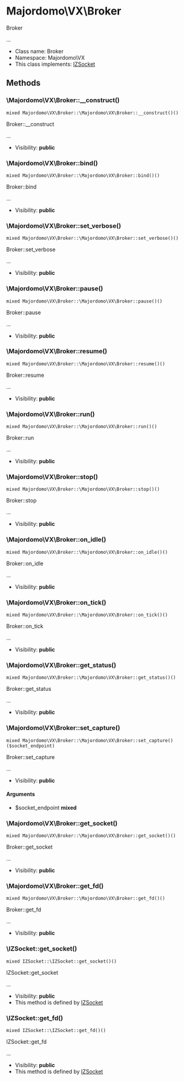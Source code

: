 Majordomo\VX\Broker
===============

Broker

...


* Class name: Broker
* Namespace: Majordomo\VX
* This class implements: [IZSocket](IZSocket.md)






Methods
-------


### \Majordomo\VX\Broker::__construct()

```
mixed Majordomo\VX\Broker::\Majordomo\VX\Broker::__construct()()
```

Broker::__construct

...

* Visibility: **public**



### \Majordomo\VX\Broker::bind()

```
mixed Majordomo\VX\Broker::\Majordomo\VX\Broker::bind()()
```

Broker::bind

...

* Visibility: **public**



### \Majordomo\VX\Broker::set_verbose()

```
mixed Majordomo\VX\Broker::\Majordomo\VX\Broker::set_verbose()()
```

Broker::set_verbose

...

* Visibility: **public**



### \Majordomo\VX\Broker::pause()

```
mixed Majordomo\VX\Broker::\Majordomo\VX\Broker::pause()()
```

Broker::pause

...

* Visibility: **public**



### \Majordomo\VX\Broker::resume()

```
mixed Majordomo\VX\Broker::\Majordomo\VX\Broker::resume()()
```

Broker::resume

...

* Visibility: **public**



### \Majordomo\VX\Broker::run()

```
mixed Majordomo\VX\Broker::\Majordomo\VX\Broker::run()()
```

Broker::run

...

* Visibility: **public**



### \Majordomo\VX\Broker::stop()

```
mixed Majordomo\VX\Broker::\Majordomo\VX\Broker::stop()()
```

Broker::stop

...

* Visibility: **public**



### \Majordomo\VX\Broker::on_idle()

```
mixed Majordomo\VX\Broker::\Majordomo\VX\Broker::on_idle()()
```

Broker::on_idle

...

* Visibility: **public**



### \Majordomo\VX\Broker::on_tick()

```
mixed Majordomo\VX\Broker::\Majordomo\VX\Broker::on_tick()()
```

Broker::on_tick

...

* Visibility: **public**



### \Majordomo\VX\Broker::get_status()

```
mixed Majordomo\VX\Broker::\Majordomo\VX\Broker::get_status()()
```

Broker::get_status

...

* Visibility: **public**



### \Majordomo\VX\Broker::set_capture()

```
mixed Majordomo\VX\Broker::\Majordomo\VX\Broker::set_capture()($socket_endpoint)
```

Broker::set_capture

...

* Visibility: **public**

#### Arguments

* $socket_endpoint **mixed**



### \Majordomo\VX\Broker::get_socket()

```
mixed Majordomo\VX\Broker::\Majordomo\VX\Broker::get_socket()()
```

Broker::get_socket

...

* Visibility: **public**



### \Majordomo\VX\Broker::get_fd()

```
mixed Majordomo\VX\Broker::\Majordomo\VX\Broker::get_fd()()
```

Broker::get_fd

...

* Visibility: **public**



### \IZSocket::get_socket()

```
mixed IZSocket::\IZSocket::get_socket()()
```

IZSocket::get_socket

...

* Visibility: **public**
* This method is defined by [IZSocket](IZSocket.md)



### \IZSocket::get_fd()

```
mixed IZSocket::\IZSocket::get_fd()()
```

IZSocket::get_fd

...

* Visibility: **public**
* This method is defined by [IZSocket](IZSocket.md)


